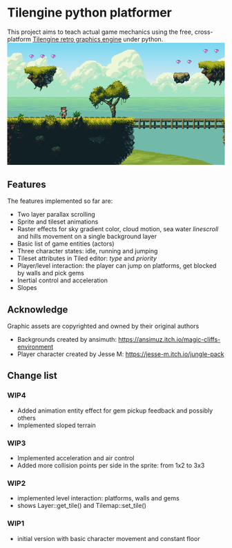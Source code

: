 # Tilengine python platformer
This project aims to teach actual game mechanics using the free, cross-platform [Tilengine retro graphics engine](http://www.tilengine.org) under python.
![screenshot](screenshot.png)
## Features
The features implemented so far are:
* Two layer parallax scrolling
* Sprite and tileset animations
* Raster effects for sky gradient color, cloud motion, sea water *linescroll* and hills movement on a single background layer
* Basic list of game entities (actors)
* Three character states: idle, running and jumping
* Tileset attributes in Tiled editor: *type* and *priority*
* Player/level interaction: the player can jump on platforms, get blocked by walls and pick gems
* Inertial control and acceleration
* Slopes
## Acknowledge
Graphic assets are copyrighted and owned by their original authors
* Backgrounds created by ansimuth: https://ansimuz.itch.io/magic-cliffs-environment
* Player character created by Jesse M: https://jesse-m.itch.io/jungle-pack
## Change list
### WIP4
* Added animation entity effect for gem pickup feedback and possibly others
* Implemented sloped terrain
### WIP3
* Implemented acceleration and air control
* Added more collision points per side in the sprite: from 1x2 to 3x3
### WIP2
* implemented level interaction: platforms, walls and gems
* shows Layer::get_tile() and Tilemap::set_tile()
### WIP1
* initial version with basic character movement and constant floor

